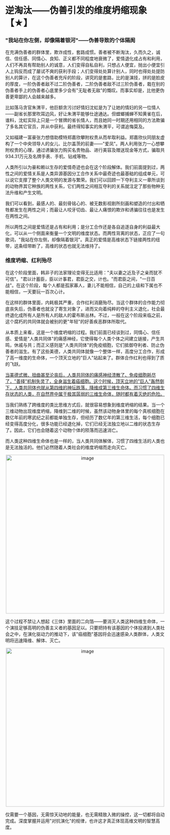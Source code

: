 # 逆淘汰——伪善引发的维度坍缩现象【★】

### "我站在你左侧，却像隔着银河"——伪善导致的个体隔阂

在充满伪善者的群体里，欺诈成性，套路成惯。善者被不断淘汰，久而久之，诚信、信任感、同情心、良知、正义都不同程度地衰微了，爱情退化成占有和利用，人们不再具有帮助别人的诚意，人们变得自私自利，只想占人便宜，抛出小便宜引人上钩反而成了屡试不爽的获利手段；人们变得处处算计别人，同时也得处处提防别人的算计，在这个伪善者充斥的阶段，讲究的是套路，比的是演技，拼的是脸皮的厚度，一阶伪善者敌不过二阶伪善者，二阶伪善者敌不过三阶伪善者，栽在别的伪善者手上的伪善者心底里多少会有"无耻者无敌"的慨叹。而事实却是，比他更伪善更卑鄙的人会越来越多。

比如落马贪官朱渭平，他巨额贪污讨好情妇沈虹是为了让她的情妇的另一位情人——副省长那里吹耳边风，好让朱渭平能够仕途通达。但螳螂捕蝉不知黄雀在后，谁料，沈虹实际上只是一个冒牌的省长情人，而且她同一时期还用相同的方法欺骗了多名其它官员，并从中获利。最终得知事实的朱渭平，可谓追悔莫及。

又如福建一富豪张力想借助模特郑嘉欣攀附权贵从而牟取利益。郑嘉欣伙同朋友虚构了一个中央领导人的女儿、比尔盖茨的前妻——"爱凤"。两人利用张力一心想攀附权贵的心理，通过诱骗张力购买名贵物品、进行美容及赠送现金等方式，骗取共934.31万元及名牌手表、手机、钻戒等物。

人类所引以为豪和赖以生存的爱情奇迹也会在这个阶段解体。我们前面提到过，两性之间的爱情关系是人类异源基因分工合作关系中最奇迹也最基础的组成单元，可以说它支撑了整个人类文明的发源与繁荣。我们可以回顾一下夺利主义一章所谈到的动物界其它种族的两性关系，它们两性之间相互夺利的关系就注定了那些物种无法升维和产生文明。

我们可以看到，最感人的、最刻骨铭心的、被无数影视剧所刻画和塑造的付出和牺牲都发生在两性之间；而最让人咬牙切齿、最让人痛恨的欺诈和诱骗往往也是发生在两性之间。

所以两性之间是爱情还是占有和利用；是分工合作还是各自追逐自身的利益最大化，可以从一个侧面来衡量一个文明的维度状态。而两性背离的状态，正应了一句歌词，"我站在你左侧，却像隔着银河"。真正的爱情是高维状态下链接两性的纽带，这条纽带断了，高维的状态也就无法维持了。

### 维度坍缩、红利殆尽

在这个阶段里面，韩非子的法家理论变得无比适用："夫以妻之近及子之亲而犹不可信"。"君以计蓄臣，臣以计事君，君臣之交，计也。"而君臣之间，"一日百战"。在这个阶段，每个人都是孤家寡人，妻儿不能相信，自己的上级和下属也不能相信，一天要玩一百次心计。

在这样的群体里面，内耗极其严重，合作红利消磨殆尽。当这个群体的合作能力彻底丧失后，伪善者也就没了寄生对象了，进而又向着纯粹的夺利主义退化，社会最终退化成所有人是所有人的敌人的霍布斯丛林。不过，一般在这个阶段来临之前，这个腐朽的共同体就会被别的更"年轻"的好善疾恶群体所取代。

从本质上来看，这是一个维度坍缩的过程。我们前面已经谈到过，同情心、信任感、爱情是"人类共同体"的痛感神经，它使得每个人类个体之间建立链接，产生共鸣，休戚与共；而正义感则是"人类共同体"的免疫细胞，它们抵御夺利者、防止伪善者的滋生。有了这些美德，人类共同体就像一个整体一样，高度分工合作，形成了高一维度的生命体，一个顶天立地的"巨人"站起来了。群体合作红利也得到了质的飞跃。

[当美德式微、扭曲甚至沦丧后，人类共同体的痛感神经溃散了、免疫细胞耗尽了，"善择"机制失灵了，全身滋生着癌细胞。这个时候，顶天立地的"巨人"轰然倒下，人类共同体也就从第四维的神坛跌落，降维成第三维生命体。而习惯了四维生存状态的人类，在自然界中属于极其孱弱的三维生命体，随时都有着灭绝的危险。]()

当我们熟练了跨维度的类比思维方式后，就很容易想象到维度坍缩的结果。当一个三维动物出现维度坍缩，降维到二维的时候，虽然该动物身体里的每个真核细胞在数亿年前的寒武纪之前都能单独生存，但经历了数亿年的第三维生活，每个细胞已经变得高度分化，很多功能已经退化掉，它们已经无法独立地以二维的状态生存了。因此，它们也会随着这个动物个体的陨落而迅速消亡。

而人类这种四维生命体也是一样的，当人类共同体解体，习惯了四维生活的人类也是无法独活的。他们必然随着人类社会的维度坍缩而走向灭亡。

<p align="center"><img width="500" alt="image" src="https://github.com/user-attachments/assets/93d5c4bf-628f-4b1c-bf51-fd2339f4fb88" /></p>

这个过程不禁让人想起《三体》里面的二向箔——要消灭人类这种四维生命体，一个演技足够高明的伪善主义者的基因足以。只要把持有该基因的个体投递到人类社会之中，在演化驱动力的推动下，该"癌细胞"基因将会迅速感染人类群体，人类文明将迅速降维、解体、灭亡。

<p align="center"><img width="500" alt="image" src="https://github.com/user-attachments/assets/090fb13a-0a28-4f34-9c6f-e0cf0cc9ce2d" /></p>

仅需要一个基因，无需惊天动地的能量，也无需精致入微的操控，这一切都将自动完成。深度掌握并运用"对抗演化"的规律，也许这才真正体现高维文明的智慧高度。

